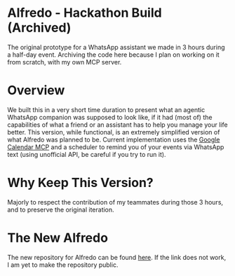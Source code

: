 # Alfredo - Hackathon Build (Archived)
The original prototype for a WhatsApp assistant we made in 3 hours during a half-day event. 
Archiving the code here because I plan on working on it from scratch, with my own MCP server.

# Overview
We built this in a very short time duration to present what an agentic WhatsApp companion was supposed to look like, if it had (most of) the capabilities of what a friend or an assistant has to help you manage your life better.
This version, while functional, is an extremely simplified version of what Alfredo was planned to be.
Current implementation uses the [Google Calendar MCP](https://github.com/nspady/google-calendar-mcp) and a scheduler to remind you of your events via WhatsApp text (using unofficial API, be careful if you try to run it).

# Why Keep This Version?
Majorly to respect the contribution of my teammates during those 3 hours, and to preserve the original iteration.

# The New Alfredo
The new repository for Alfredo can be found [here](https://github.com/mitran06/alfredo). If the link does not work, I am yet to make the repository public.

